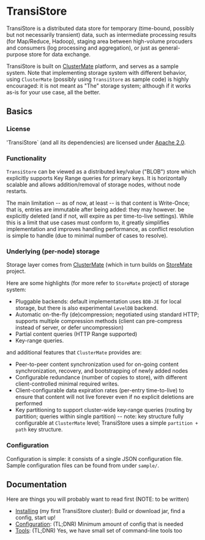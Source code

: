 # TransiStore

TransiStore is a distributed data store for temporary (time-bound, possibly but not necessarily transient) data, such as intermediate processing results (for Map/Reduce, Hadoop), staging area between high-volume procuders and consumers (log processing and aggregation), or just as general-purpose store for data exchange.

TransiStore is built on [ClusterMate](https://github.com/cowtowncoder/ClusterMate) platform, and serves as a sample system.
Note that implementing storage system with different behavior, using `ClusterMate` (possibly using `TransiStore` as sample code) is highly encouraged: it is not meant as "The" storage system; although if it works as-is for your use case, all the better.

## Basics

### License

'TransiStore` (and all its dependencies) are licensed under [Apache 2.0](http://www.apache.org/licenses/LICENSE-2.0.html).

### Functionality

`TransiStore` can be viewed as a distributed key/value ("BLOB") store which explicitly supports Key Range queries for primary keys. It is horizontally scalable and allows addition/removal of storage nodes, without node restarts.

The main limitation -- as of now, at least -- is that content is Write-Once; that is, entries are immutable after being added: they may however. be explicitly deleted (and if not, will expire as per time-to-live settings). While this is a limit that use cases must conform to, it greatly simplifies implementation and improves handling performance, as conflict resolution is simple to handle (due to minimal number of cases to resolve).

### Underlying (per-node) storage

Storage layer comes from [ClusterMate](https://github.com/cowtowncoder/ClusterMate) (which in turn builds on [StoreMate](https://github.com/cowtowncoder/StoreMate) project.

Here are some highlights (for more refer to `StoreMate` project) of storage system:

* Pluggable backends: default implementation uses `BDB-JE` for local storage, but there is also experimental `LevelDB` backend.
* Automatic on-the-fly (de)compression; negotiated using standard HTTP; supports multiple compression methods (client can pre-compress instead of server, or defer uncompression)
* Partial content queries (HTTP Range supported)
* Key-range queries.

and additional features that `ClusterMate` provides are:

* Peer-to-peer content synchronization used for on-going content synchronization, recovery, and bootstrapping of newly added nodes
* Configurable redundance (number of copies to store), with different client-controlled minimal required writes.
* Client-configurable data expiration rates (per-entry time-to-live) to ensure that content will not live forever even if no explicit deletions are performed
* Key partitioning to support cluster-wide key-range queries (routing by partition; queries within single partition) -- note: key structure fully configurable at `ClusterMate` level; TransiStore uses a simple `partition + path` key structure.

### Configuration

Configuration is simple: it consists of a single JSON configuration file. Sample configuration
files can be found from under `sample/`.

## Documentation

Here are things you will probably want to read first (NOTE: to be written)

* [Installing](../../wiki/Install) (my first TransiStore cluster): Build or download jar, find a config, start up!
* [Configuration](../../wiki/Configuration): (TL;DNR) Minimum amount of config that is needed
* [Tools](../../wiki/Tools): (TL;DNR) Yes, we have small set of command-line tools too
